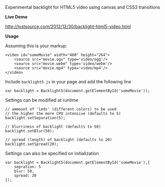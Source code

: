 Experimental backlight for HTML5 video using canvas and CSS3 transitions 

**Live Demo**

<http://lostsource.com/2012/12/30/backlight-html5-video.html>

**Usage**

Assuming this is your markup:

	<video id="someMovie" width="480" height="264">
		<source src="movie.ogv" type='video/ogg'/>
		<source src="movie.webm" type='video/webm'/>
		<source src="movie.mp4" type='video/mp4'/>
	</video>

Include `backlight5.js` in your page and add the following line

    var backlight = Backlight5(document.getElementById('someMovie'));

Settings can be modified at runtime

    // ammount of 'leds' (different colors) to be used
    // the higher the more CPU intensive (defaults to 5)
	backlight.setSeparation(5); 

	// blurriness of backlight (defaults to 50)
	backlight.setBlur(50);

	// spread (length) of backlight (defaults to 20)
	backlight.setSpread(20);

Settings can also be specified on initialization

    var backlight = Backlight5(document.getElementById('someMovie'),{
    	sepration: 5
    	blur: 50,
    	spread: 20
    });